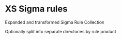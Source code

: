 # XS Sigma rules
Expanded and transformed Sigma Rule Collection

Optionally split into separate directories by rule product

